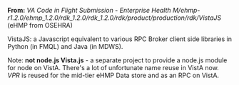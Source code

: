 __From:__ _VA Code in Flight Submission - Enterprise Health M/ehmp-r1.2.0/ehmp_1.2.0/rdk_1.2.0/rdk_1.2.0/rdk/product/production/rdk/VistaJS_ (eHMP from OSEHRA)

VistaJS: a Javascript equivalent to various RPC Broker client side libraries in Python (in FMQL) and Java (in MDWS). 

Note: __not node.js Vista.js__ - a separate project to provide a node.js module for node on VistA. There's a lot of unfortunate name reuse in VistA now. _VPR_ is reused for the mid-tier eHMP Data store and as an RPC on VistA.
